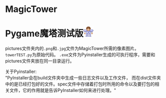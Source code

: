 # MagicTower
Pygame魔塔测试版![](https://github.com/739982423/MagicTower/raw/master/pictures/hero1.png)
==

pictures文件夹内的`.png`和`.jpg`文件为MagicTower所需的像素图片。
`towerTEST.py`为原始代码。
`.exe`文件为Pyinstaller生成的可执行程序，需要和pictures文件夹放在同一目录运行。




关于Pyinstaller:<br>
"PyInstaller会在build文件夹中生成一些日志文件以及工作文件，
而在dist文件夹中的是已经打包好的文件。spec文件中存储着打包时所用的命令以及要打包的相关文件，它的作用就是告诉PyInstaller如何来进行处理。"
